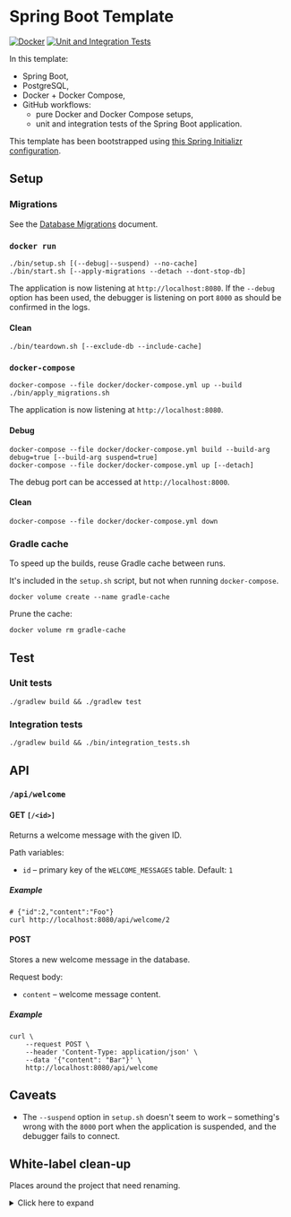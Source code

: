 # Spring Boot Template

[![Docker](https://github.com/amrwc/spring-boot-template/workflows/Docker/badge.svg)](https://github.com/amrwc/spring-boot-template/actions)
[![Unit and Integration Tests](https://github.com/amrwc/spring-boot-template/workflows/Unit%20and%20Integration%20Tests/badge.svg)](https://github.com/amrwc/spring-boot-template/actions)

In this template:

- Spring Boot,
- PostgreSQL,
- Docker + Docker Compose,
- GitHub workflows:
  - pure Docker and Docker Compose setups,
  - unit and integration tests of the Spring Boot application.

This template has been bootstrapped using [this Spring Initializr
configuration][spring_initializr].

## Setup

### Migrations

See the [Database Migrations][db_migrations] document.

### `docker run`

```console
./bin/setup.sh [(--debug|--suspend) --no-cache]
./bin/start.sh [--apply-migrations --detach --dont-stop-db]
```

The application is now listening at `http://localhost:8080`. If the `--debug`
option has been used, the debugger is listening on port `8000` as should be
confirmed in the logs.

#### Clean

```console
./bin/teardown.sh [--exclude-db --include-cache]
```

### `docker-compose`

```console
docker-compose --file docker/docker-compose.yml up --build
./bin/apply_migrations.sh
```

The application is now listening at `http://localhost:8080`.

#### Debug

```console
docker-compose --file docker/docker-compose.yml build --build-arg debug=true [--build-arg suspend=true]
docker-compose --file docker/docker-compose.yml up [--detach]
```

The debug port can be accessed at `http://localhost:8000`.

#### Clean

```console
docker-compose --file docker/docker-compose.yml down
```

### Gradle cache

To speed up the builds, reuse Gradle cache between runs.

It's included in the `setup.sh` script, but not when running `docker-compose`.

```console
docker volume create --name gradle-cache
```

Prune the cache:

```console
docker volume rm gradle-cache
```

## Test

### Unit tests

```console
./gradlew build && ./gradlew test
```

### Integration tests

```console
./gradlew build && ./bin/integration_tests.sh
```

## API

### `/api/welcome`

#### GET `[/<id>]`

Returns a welcome message with the given ID.

Path variables:

- `id` – primary key of the `WELCOME_MESSAGES` table. Default: `1`

##### Example

```console
# {"id":2,"content":"Foo"}
curl http://localhost:8080/api/welcome/2
```

#### POST

Stores a new welcome message in the database.

Request body:

- `content` – welcome message content.

##### Example

```console
curl \
    --request POST \
    --header 'Content-Type: application/json' \
    --data '{"content": "Bar"}' \
    http://localhost:8080/api/welcome
```

## Caveats

- The `--suspend` option in `setup.sh` doesn't seem to work – something's wrong
  with the `8000` port when the application is suspended, and the debugger
  fails to connect.

## White-label clean-up

Places around the project that need renaming.

<details>

<summary>
Click here to expand
</summary>

1. `.github/workflows/docker.yml`:
   - `MAIN_IMAGE: 'renameme'`
   - `url='http://localhost:8080/api/welcome/1'`
1. `docker/docker-compose.yml`:
   - `renameme-network:`
   - `container_name: renameme-database`
   - `- renameme-network`
   - `renameme-service`
   - `container_name: renameme`
   - `image: renameme`
   - `- ${GRADLE_IMAGE:-renameme-gradle_container}`
   - `- ${MAIN_IMAGE:-renameme}`
   - `- renameme-database`
1. `docker/postgres-envars.list`:
   - `POSTGRES_DB=renameme`
1. `bin/pgadmin.sh`:
   - `MAIN_IMAGE='renameme'`
1. `bin/integration_tests.sh`:
   - `MAIN_IMAGE='renameme'`
1. `bin/setup.sh`:
   - `MAIN_IMAGE='renameme'`
1. `bin/start.sh`:
   - `MAIN_IMAGE='renameme'`
1. `bin/teardown.sh`:
   - `MAIN_IMAGE='renameme'`
1. Directory structure:
   - `src/main/java/me/rename/renameme`
   - `src/test/java/me/rename/renameme`
1. `src/main/resources/application.yml`:
   - `url: 'jdbc:postgresql://renameme-database:5432/renameme'`
1. `src/main/resources/liquibase.properties`:
   - `url=jdbc:postgresql://localhost:5432/renameme`
1. `src/main/resourcees/log4j2.xml`:
   - `fileName="log/renameme.log"`
   - `filePattern="log/renameme-%d{yyyy-MM-dd}-%i.log.gz"`
   - `<IfFileName glob="log/renameme-*.log.gz"/>`
1. `src/test/resources/application.yml`:
   - `url: 'jdbc:postgresql://127.0.0.1:5432/renameme'`
1. `src/test/resources/log4j2.xml`:
   - `fileName="log/test/renameme.log"`
   - `filePattern="log/test/renameme-%d{yyyy-MM-dd}-%i.log.gz"`
   - `<IfFileName glob="log/test/renameme-*.log.gz"/>`
1. `build.gradle`:
   - `group: 'me.rename'`
1. `settings.gradle`:
   - `rootProject.name = 'renameme'`

</details>

[spring_initializr]:
  https://start.spring.io/#!type=gradle-project&language=java&platformVersion=2.4.2.RELEASE&packaging=jar&jvmVersion=11&groupId=me.rename&artifactId=renameme&name=renameme&description=&packageName=me.rename.renameme&dependencies=devtools,lombok,web,data-jpa,liquibase,postgresql,validation
[db_migrations]: ./docs/database-migrations.md
